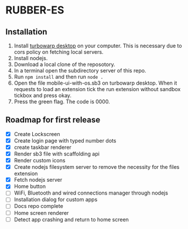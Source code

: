 # RUBBER-ES
## Installation
1.  Install [turbowarp desktop](https://desktop.turbowarp.org) on your computer. This is necessary due to cors policy on fetching local servers.
2.  Install nodejs.
3.  Download a local clone of the reposotory.
4.  In a terminal open the subdirectory server of this repo.
5.  Run `npm install` and then run `node .`
6.  Open the file mobile-ui-with-os.sb3 on turbowarp desktop. When it requests to load an extension tick the run extension without sandbox tickbox and press okay.
7.  Press the green flag. The code is 0000.
## Roadmap for first release
- [x] Create Lockscreen
- [x] Create login page with typed number dots
- [x] create taskbar renderer
- [x] Render sb3 file with scaffolding api
- [x] Render custom icons
- [x] Create nodejs filesystem server to remove the necessity for the files extension
- [x] Fetch nodejs server
- [x] Home button
- [ ] WiFi, Bluetooth and wired connections manager through nodejs
- [ ] Installation dialog for custom apps
- [ ] Docs repo complete
- [ ] Home screen renderer
- [ ] Detect app crashing and return to home screen
